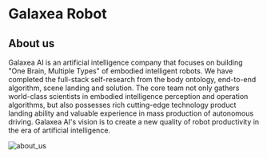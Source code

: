 # Galaxea Robot
## About us
Galaxea AI is an artificial intelligence company that focuses on building "One Brain, Multiple Types" of embodied intelligent robots. 
We have completed the full-stack self-research from the body ontology, end-to-end algorithm, 
scene landing and solution. 
The core team not only gathers world-class scientists in embodied intelligence perception and operation algorithms, 
but also possesses rich cutting-edge technology product
landing ability and valuable experience in mass production of autonomous driving. 
Galaxea AI's vision is to create a new quality of robot productivity in the era of artificial intelligence.

![about_us](product_images_video/all_C.jpg)

